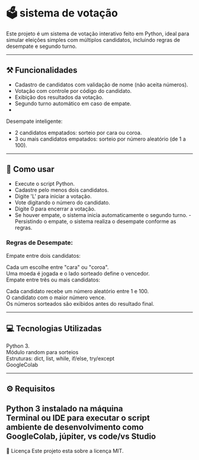 # 🗳️ sistema de votação 

Este projeto é um sistema de votação interativo feito em Python, ideal para simular eleições simples com múltiplos candidatos, incluindo regras de desempate e segundo turno.

---
 ## ⚒️ Funcionalidades
- Cadastro de candidatos com validação de nome (não aceita números).
- Votação com controle por código do candidato.
- Exibição dos resultados da votação.
- Segundo turno automático em caso de empate.
- <br>
 Desempate inteligente:
- 2 candidatos empatados: sorteio por cara ou coroa.
- 3 ou mais candidatos empatados: sorteio por número aleatório (de 1 a 100).
---
## 🔎 Como usar
- Execute o script Python.
- Cadastre pelo menos dois candidatos.
- Digite 'L' para iniciar a votação.
- Vote digitando o número do candidato.
- Digite 0 para encerrar a votação.
- Se houver empate, o sistema inicia automaticamente o segundo turno.
-Persistindo o empate, o sistema realiza o desempate conforme as regras.

### Regras de Desempate: 
Empate entre dois candidatos:

Cada um escolhe entre "cara" ou "coroa". <br>
Uma moeda é jogada e o lado sorteado define o vencedor.<br>
Empate entre três ou mais candidatos:

Cada candidato recebe um número aleatório entre 1 e 100.<br>
O candidato com o maior número vence.<br>
Os números sorteados são exibidos antes do resultado final.<br>

---
## 💻 Tecnologias Utilizadas
Python 3. <br>
Módulo random para sorteios<br>
Estruturas: dict, list, while, if/else, try/except<br>
GoogleColab 

---
 ## ⚙️ Requisitos
Python 3 instalado na máquina <br>
Terminal ou IDE para executar o script<br>
ambiente de desenvolvimento como GoogleColab, júpiter, vs code/vs Studio
---
📝 Licença
Este projeto esta sobre a licença MIT.
